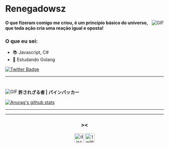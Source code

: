 
#                                                                    Renegadowsz

<img align="right" alt="GIF" src="https://pa1.narvii.com/6376/ea035b97ab5a57e92d0d342d36423c463268722b_hq.gif"/>

**O que fizeram comigo me criou, é um princípio básico do universo, que toda ação cria uma reação igual e oposta!** 

### O que eu sei:

- 📚 Javascript, C#
- 📖 Estudando Golang

[![Twitter Badge](https://img.shields.io/badge/-@ogrenegado7-2ccce9?style=flat-square&labelColor=2ccce9&logo=twitter&logoColor=white&link=https://twitter.com/ogrenegado7)](https://twitter.com/ogrenegado7) 



---
#

<img align="left" alt="GIF" src="https://pa1.narvii.com/6616/bcf055843859c247d3f1be83e124694be8b0a9fd_hq.gif" />


**許されざる者 | パインパッカー**


[![Anurag's github stats](https://github-readme-stats.vercel.app/api?username=ogrenegado7)](https://github.com/anuraghazra/github-readme-stats)


---

---

<h3 align="center">><</h3>
<p align="center">
<a href="/" target="blank"><img align="center" src="https://simpleicons.org/icons/discord.svg" alt="discord" height="30" width="30"/></a>
<a href="https://twitter.com/ogrenegado7" target="blank"><img align="center" src="https://simpleicons.org/icons/twitter.svg" alt="twitter" height="30" width="30"/></a>

 
